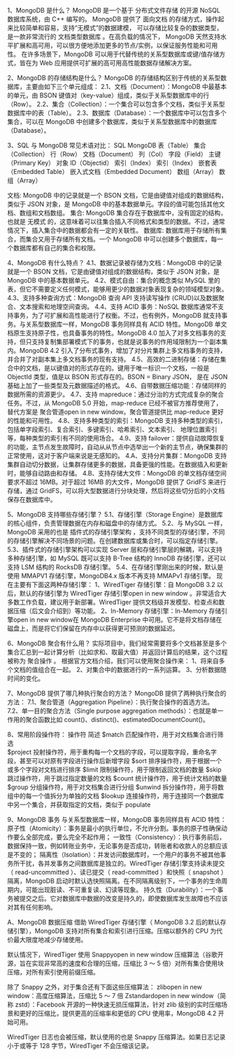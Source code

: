 1、MongoDB 是什么？
MongoDB 是一个基于 分布式文件存储 的开源 NoSQL 数据库系统，由 C++ 编写的。
MongoDB 提供了 面向文档 的存储方式，操作起来比较简单和容易，支持“无模式”的数据建模，
可以存储比较复杂的数据类型，是一款非常流行的 文档类型数据库 。在高负载的情况下，
MongoDB 天然支持水平扩展和高可用，可以很方便地添加更多的节点/实例，以保证服务性能和可用性。
在许多场景下，MongoDB 可以用于代替传统的关系型数据库或键/值存储方式，皆在为 Web 应用提供可扩展的高可用高性能数据存储解决方案。

2、MongoDB 的存储结构是什么？
MongoDB 的存储结构区别于传统的关系型数据库，主要由如下三个单元组成：
2.1、文档（Document）：MongoDB 中最基本的单元，由 BSON 键值对（key-value）组成，类似于关系型数据库中的行（Row）。
2.2、集合（Collection）：一个集合可以包含多个文档，类似于关系型数据库中的表（Table）。
2.3、数据库（Database）：一个数据库中可以包含多个集合，可以在 MongoDB 中创建多个数据库，类似于关系型数据库中的数据库（Database）。

3、SQL 与 MongoDB 常见术语对比：
SQL                     MongoDB
表（Table）              集合（Collection）
行（Row）                文档（Document）
列（Col）                字段（Field）
主键（Primary Key）      对象 ID（Objectid）
索引（Index）            索引（Index）
嵌套表（Embedded Table） 嵌入式文档（Embedded Document）
数组（Array）            数组（Array）

文档: MongoDB 中的记录就是一个 BSON 文档，它是由键值对组成的数据结构，类似于 JSON 对象，是 MongoDB 中的基本数据单元。字段的值可能包括其他文档、数组和文档数组。
集合: MongoDB 集合存在于数据库中，没有固定的结构，也就是 无模式 的，这意味着可以往集合插入不同格式和类型的数据。不过，通常情况下，插入集合中的数据都会有一定的关联性。
数据库: 数据库用于存储所有集合，而集合又用于存储所有文档。一个 MongoDB 中可以创建多个数据库，每一个数据库都有自己的集合和权限。


4、MongoDB 有什么特点？
4.1、数据记录被存储为文档：MongoDB 中的记录就是一个 BSON 文档，它是由键值对组成的数据结构，类似于 JSON 对象，是 MongoDB 中的基本数据单元。
4.2、模式自由：集合的概念类似 MySQL 里的表，但它不需要定义任何模式，能够用更少的数据对象表现复杂的领域模型对象。
4.3、支持多种查询方式：MongoDB 查询 API 支持读写操作 (CRUD)以及数据聚合、文本搜索和地理空间查询。
4.4、支持 ACID 事务：NoSQL 数据库通常不支持事务，为了可扩展和高性能进行了权衡。不过，也有例外，MongoDB 就支持事务。与关系型数据库一样，MongoDB 事务同样具有 ACID 特性。MongoDB 单文档原生支持原子性，也具备事务的特性。MongoDB 4.0 加入了对多文档事务的支持，但只支持复制集部署模式下的事务，也就是说事务的作用域限制为一个副本集内。MongoDB 4.2 引入了分布式事务，增加了对分片集群上多文档事务的支持，并合并了对副本集上多文档事务的现有支持。
4.5、高效的二进制存储：存储在集合中的文档，是以键值对的形式存在的。键用于唯一标识一个文档，一般是 ObjectId 类型，值是以 BSON 形式存在的。BSON = Binary JSON， 是在 JSON 基础上加了一些类型及元数据描述的格式。
4.6、自带数据压缩功能：存储同样的数据所需的资源更少。
4.7、支持 mapreduce：通过分治的方式完成复杂的聚合任务。不过，从 MongoDB 5.0 开始，map-reduce 已经不被官方推荐使用了，替代方案是 聚合管道open in new window。聚合管道提供比 map-reduce 更好的性能和可用性。
4.8、支持多种类型的索引：MongoDB 支持多种类型的索引，包括单字段索引、复合索引、多键索引、哈希索引、文本索引、 地理位置索引等，每种类型的索引有不同的使用场合。
4.9、支持 failover：提供自动故障恢复的功能，主节点发生故障时，自动从从节点中选举出一个新的主节点，确保集群的正常使用，这对于客户端来说是无感知的。
4.A、支持分片集群：MongoDB 支持集群自动切分数据，让集群存储更多的数据，具备更强的性能。在数据插入和更新时，能够自动路由和存储。
4.B、支持存储大文件：MongoDB 的单文档存储空间要求不超过 16MB。对于超过 16MB 的大文件，MongoDB 提供了 GridFS 来进行存储，通过 GridFS，可以将大型数据进行分块处理，然后将这些切分后的小文档保存在数据库中。


5、MongoDB 支持哪些存储引擎？
5.1、存储引擎（Storage Engine）是数据库的核心组件，负责管理数据在内存和磁盘中的存储方式。
5.2、与 MySQL 一样，MongoDB 采用的也是 插件式的存储引擎架构 ，支持不同类型的存储引擎，不同的存储引擎解决不同场景的问题。在创建数据库或集合时，可以指定存储引擎。
5.3、插件式的存储引擎架构可以实现 Server 层和存储引擎层的解耦，可以支持多种存储引擎，如 MySQL 既可以支持 B-Tree 结构的 InnoDB 存储引擎，还可以支持 LSM 结构的 RocksDB 存储引擎。
5.4、在存储引擎刚出来的时候，默认是使用 MMAPV1 存储引擎，MongoDB4.x 版本不再支持 MMAPv1 存储引擎。
现在主要有下面这两种存储引擎：
1、WiredTiger 存储引擎：自 MongoDB 3.2 以后，默认的存储引擎为 WiredTiger 存储引擎open in new window 。非常适合大多数工作负载，建议用于新部署。WiredTiger 提供文档级并发模型、检查点和数据压缩（后文会介绍到）等功能。
2、In-Memory 存储引擎：In-Memory 存储引擎open in new window在 MongoDB Enterprise 中可用。它不是将文档存储在磁盘上，而是将它们保留在内存中以获得更可预测的数据延迟。



6、MongoDB 聚合有什么用？
实际项目中，我们经常需要将多个文档甚至是多个集合汇总到一起计算分析（比如求和、取最大值）并返回计算后的结果，这个过程被称为 聚合操作 。
根据官方文档介绍，我们可以使用聚合操作来：
1、将来自多个文档的值组合在一起。
2、对集合中的数据进行的一系列运算。
3、分析数据随时间的变化。

7、MongoDB 提供了哪几种执行聚合的方法？
MongoDB 提供了两种执行聚合的方法：
7.1、聚合管道（Aggregation Pipeline）：执行聚合操作的首选方法。
7.2、单一目的聚合方法（Single purpose aggregation methods）：也就是单一作用的聚合函数比如 count()、distinct()、estimatedDocumentCount()。


8、常用阶段操作符：
操作符	           简述
$match      匹配操作符，用于对文档集合进行筛选       
$project    投射操作符，用于重构每一个文档的字段，可以提取字段，重命名字段，甚至可以对原有字段进行操作后新增字段
$sort       排序操作符，用于根据一个或多个字段对文档进行排序
$limit      限制操作符，用于限制返回文档的数量
$skip       跳过操作符，用于跳过指定数量的文档
$count      统计操作符，用于统计文档的数量
$group      分组操作符，用于对文档集合进行分组
$unwind     拆分操作符，用于将数组中的每一个值拆分为单独的文档
$lookup     连接操作符，用于连接同一个数据库中另一个集合，并获取指定的文档，类似于 populate


9、MongoDB 事务
与关系型数据库一样，MongoDB 事务同样具有 ACID 特性：
原子性（Atomicity）：事务是最小的执行单位，不允许分割。事务的原子性确保动作要么全部完成，要么完全不起作用；
一致性（Consistency）：执行事务前后，数据保持一致，例如转账业务中，无论事务是否成功，转账者和收款人的总额应该是不变的；
隔离性（Isolation）：并发访问数据库时，一个用户的事务不被其他事务所干扰，各并发事务之间数据库是独立的。WiredTiger 存储引擎支持读未提交（ read-uncommitted ）、读已提交（ read-committed ）和快照（ snapshot ）隔离，MongoDB 启动时默认选快照隔离。在不同隔离级别下，一个事务的生命周期内，可能出现脏读、不可重复读、幻读等现象。
持久性（Durability）：一个事务被提交之后。它对数据库中数据的改变是持久的，即使数据库发生故障也不应该对其有任何影响。


A、MongoDB 数据压缩
借助 WiredTiger 存储引擎（ MongoDB 3.2 后的默认存储引擎），MongoDB 支持对所有集合和索引进行压缩。压缩以额外的 CPU 为代价最大限度地减少存储使用。

默认情况下，WiredTiger 使用 Snappyopen in new window 压缩算法（谷歌开源，旨在实现非常高的速度和合理的压缩，压缩比 3 ～ 5 倍）对所有集合使用块压缩，对所有索引使用前缀压缩。

除了 Snappy 之外，对于集合还有下面这些压缩算法：
    zlibopen in new window：高度压缩算法，压缩比 5 ～ 7 倍
    Zstandardopen in new window（简称 zstd）：Facebook 开源的一种快速无损压缩算法，针对 zlib 级别的实时压缩场景和更好的压缩比，提供更高的压缩率和更低的 CPU 使用率，MongoDB 4.2 开始可用。

WiredTiger 日志也会被压缩，默认使用的也是 Snappy 压缩算法。如果日志记录小于或等于 128 字节，WiredTiger 不会压缩该记录。

